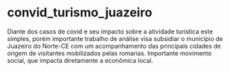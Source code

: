 # convid_turismo_juazeiro
Diante dos casos de covid e seu impacto sobre a atividade turística este simples, porém importante trabalho de análise visa subsidiar o município de Juazeiro do Norte-CE com um acompanhamento das principais cidades de origem de visitantes mobilizados pelas romarias. Importante movimento social, que impacta diretamente a econômica local.
